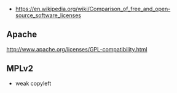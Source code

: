 - https://en.wikipedia.org/wiki/Comparison_of_free_and_open-source_software_licenses

## Apache

http://www.apache.org/licenses/GPL-compatibility.html

## MPLv2

- weak copyleft
